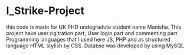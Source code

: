 # I_Strike-Project
this code is made for UK PHD undegradute student name Manisha.
This project have user rigitration part, User login part and commenting part.
Programming languages that I used here JS, PHP and as structured language HTML stylish by CSS.
Databse was developed by using MySQL
